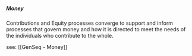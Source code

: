 ##### Money
Contributions and Equity processes converge to support and inform processes that govern money and how it is directed to meet the needs of the individuals who contribute to the whole.

see: [[GenSeq - Money]]